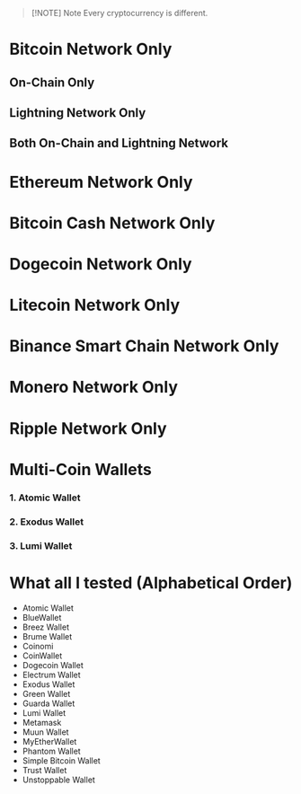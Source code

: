 
> [!NOTE] Note
> Every cryptocurrency is different.

# Bitcoin Network Only
## On-Chain Only
## Lightning Network Only
## Both On-Chain and Lightning Network

# Ethereum Network Only
# Bitcoin Cash Network Only
# Dogecoin Network Only
# Litecoin Network Only
# Binance Smart Chain Network Only
# Monero Network Only
# Ripple Network Only
# Multi-Coin Wallets
### 1. Atomic Wallet
### 2. Exodus Wallet
### 3. Lumi Wallet


# What all I tested (Alphabetical Order)
- Atomic Wallet
- BlueWallet
- Breez Wallet
- Brume Wallet
- Coinomi
- CoinWallet
- Dogecoin Wallet
- Electrum Wallet
- Exodus Wallet
- Green Wallet
- Guarda Wallet
- Lumi Wallet
- Metamask
- Muun Wallet
- MyEtherWallet
- Phantom Wallet
- Simple Bitcoin Wallet
- Trust Wallet
- Unstoppable Wallet